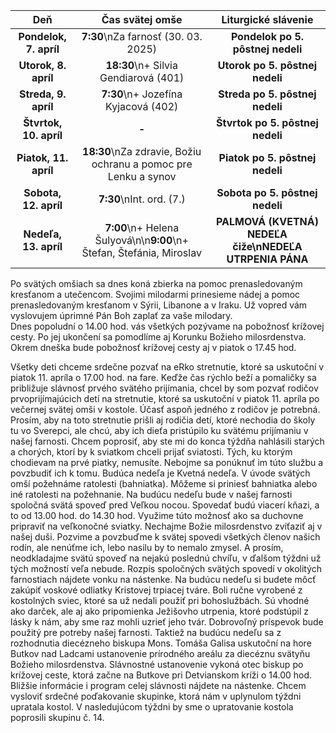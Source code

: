 <!-- title: "Informácie o omšiach - 06. - 13. apríl" -->
<!-- date: "2025-04-06" -->

<!-- table-setup wrapStyle=row; wrapOn=max-width:767px; wrapHideHeader=true -->
| Deň | Čas svätej omše | Liturgické slávenie |
| :---: | :---: | :---: |
| **Pondelok, 7. apríl** | **7:30**\nZa farnosť (30. 03. 2025) | **Pondelok po 5. pôstnej nedeli** |
| **Utorok, 8. apríl** | **18:30**\n+ Silvia Gendiarová (401) | **Utorok po 5. pôstnej nedeli** |
| **Streda, 9. apríl** | **7:30**\n+ Jozefína Kyjacová (402) | **Streda po 5. pôstnej nedeli** |
| **Štvrtok, 10. apríl** | **-** | **Štvrtok po 5. pôstnej nedeli** |
| **Piatok, 11. apríl** | **18:30**\nZa zdravie, Božiu ochranu a pomoc pre Lenku a synov | **Piatok po 5. pôstnej nedeli** |
| **Sobota, 12. apríl** | **7:30**\nInt. ord. (7.) | **Sobota po 5. pôstnej nedeli** |
| **Nedeľa, 13. apríl** | **7:00**\n+ Helena Šulyová\n\n**9:00**\n+ Štefan, Štefánia, Miroslav | **PALMOVÁ (KVETNÁ) NEDEĽA čiže\nNEDEĽA UTRPENIA PÁNA** |


Po svätých omšiach sa dnes koná zbierka na pomoc prenasledovaným kresťanom a utečencom. Svojimi milodarmi prinesieme nádej a pomoc prenasledovaným kresťanom v Sýrii, Libanone a v Iraku. Už vopred vám vyslovujem úprimné Pán Boh zaplať za vaše milodary.  
Dnes popoludní o 14.00 hod. vás všetkých pozývame na pobožnosť krížovej cesty. Po jej ukončení sa pomodlíme aj Korunku Božieho milosrdenstva. Okrem dneška bude pobožnosť krížovej cesty aj v piatok o 17.45 hod.

Všetky deti chceme srdečne pozvať na eRko stretnutie, ktoré sa uskutoční v piatok 11. apríla o 17.00 hod. na fare. 
Keďže čas rýchlo beží a pomaličky sa približuje slávnosť prvého svätého prijímania, chcel by som pozvať rodičov prvoprijímajúcich detí na stretnutie, ktoré sa uskutoční v piatok 11. apríla po večernej svätej omši v kostole. Účasť aspoň jedného z rodičov je potrebná. Prosím, aby na toto stretnutie prišli aj rodičia detí, ktoré nechodia do školy tu vo Sverepci, ale chcú, aby ich dieťa pristúpilo ku svätému prijímaniu v našej farnosti. 
Chcem poprosiť, aby ste mi do konca týždňa nahlásili starých a chorých, ktorí by k sviatkom chceli prijať sviatosti. Tých, ku ktorým chodievam na prvé piatky, nemusíte. Nebojme sa ponúknuť im túto službu a povzbudiť ich k tomu. 
Budúca nedeľa je Kvetná nedeľa. V úvode svätých omší požehnáme ratolesti (bahniatka). Môžeme si priniesť bahniatka alebo iné ratolesti na požehnanie. 
Na budúcu nedeľu bude v našej farnosti spoločná svätá spoveď pred Veľkou nocou. Spovedať budú viacerí kňazi, a to od 13.00 hod. do 14.30 hod. Využime túto  možnosť ako sa duchovne pripraviť na veľkonočné sviatky. Nechajme Božie milosrdenstvo zvíťaziť aj v našej duši. Pozvime a povzbuďme k svätej spovedi všetkých členov našich rodín, ale nenúťme ich, lebo nasilu by to nemalo zmysel. A prosím, neodkladajme svätú spoveď na nejakú poslednú chvíľu, v ďalšom týždni už tých možností veľa nebude. Rozpis spoločných svätých spovedí v okolitých farnostiach nájdete vonku na nástenke. 
Na budúcu nedeľu si budete môcť zakúpiť voskové odliatky Kristovej trpiacej tváre. Boli ručne vyrobené z kostolných sviec, ktoré sa už nedali použiť pri bohoslužbách. Sú vhodné ako darček, ale aj ako pripomienka Ježišovho utrpenia, ktoré podstúpil z lásky k nám, aby sme raz mohli uzrieť jeho tvár. Dobrovoľný príspevok bude použitý pre potreby našej farnosti. 
Taktiež na budúcu nedeľu sa z rozhodnutia diecézneho biskupa Mons. Tomáša Galisa uskutoční na hore Butkov nad Ladcami ustanovenie prírodného areálu za diecéznu svätyňu Božieho milosrdenstva. Slávnostné ustanovenie vykoná otec biskup po krížovej ceste, ktorá začne na Butkove pri Detvianskom kríži o 14.00 hod. Bližšie informácie i program celej slávnosti nájdete na nástenke. 
Chcem vysloviť srdečné poďakovanie skupinke, ktorá nám v uplynulom týždni  upratala kostol. V nasledujúcom týždni by sme o upratovanie kostola poprosili skupinu č. 14. 
